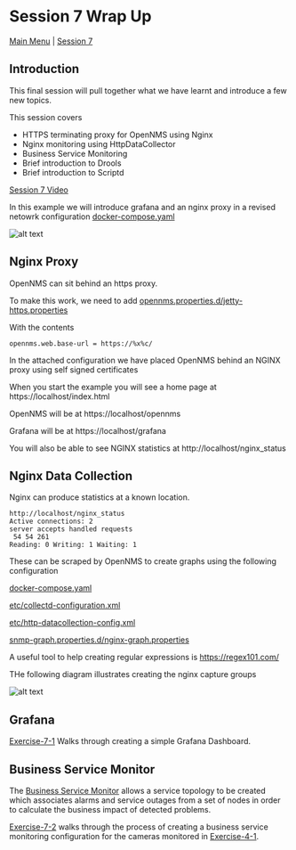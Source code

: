 # Session 7 Wrap Up

[Main Menu](../README.md) | [Session 7](../session7/README.md)

## Introduction

This final session will pull together what we have learnt and introduce a few new topics.

This session covers
* HTTPS terminating proxy for OpenNMS using Nginx
* Nginx  monitoring using HttpDataCollector
* Business Service Monitoring
* Brief introduction to Drools
* Brief introduction to Scriptd

[Session 7 Video](https://youtu.be/-0Io3K9Tzjc)

In this example we will introduce grafana and an nginx proxy in a revised netowrk configuration [docker-compose.yaml](../session7/minimal-minion-activemq/docker-compose.yaml)

![alt text](../session7/images/examplenetwork3.png "Figure examplenetwork3.png")

## Nginx Proxy

OpenNMS can sit behind an https proxy. 

To make this work, we need to add [opennms.properties.d/jetty-https.properties](../session7/minimal-minion-activemq/container-fs/horizon/opt/opennms-overlay/etc/opennms.properties.d/jetty-https.properties)

With the contents
```
opennms.web.base-url = https://%x%c/
```

In the attached configuration we have placed OpenNMS behind an NGINX proxy using self signed certificates

When you start the example you will see a home page at https://localhost/index.html

OpenNMS will be at https://localhost/opennms

Grafana will be at https://localhost/grafana

You will also be able to see NGINX statistics at http://localhost/nginx_status

## Nginx Data Collection

Nginx can produce statistics at a known location.

```
http://localhost/nginx_status
Active connections: 2 
server accepts handled requests
 54 54 261 
Reading: 0 Writing: 1 Waiting: 1 
```

These can be scraped by OpenNMS to create graphs using the following configuration

[docker-compose.yaml](../session7/minimal-minion-activemq/docker-compose.yaml)

[etc/collectd-configuration.xml](../session7/minimal-minion-activemq/container-fs/horizon/opt/opennms-overlay/etc/collectd-configuration.xml)

[etc/http-datacollection-config.xml](../session7/minimal-minion-activemq/container-fs/horizon/opt/opennms-overlay/etc/http-datacollection-config.xml)

[snmp-graph.properties.d/nginx-graph.properties](../session7/minimal-minion-activemq/container-fs/horizon/opt/opennms-overlay/etc/snmp-graph.properties.d/nginx-graph.properties)

A useful tool to help creating regular expressions is https://regex101.com/

THe following diagram illustrates creating the nginx capture groups 

![alt text](../session7/images/TestingNginxRegex.png "Figure TestingNginxRegex.png")

## Grafana

[Exercise-7-1](../session7/Exercise-7-1.md) Walks through creating a simple Grafana Dashboard.

## Business Service Monitor

The [Business Service Monitor]([https://docs.opennms.com/horizon/33/operation/deep-dive/events/event-translator.html](https://docs.opennms.com/horizon/33/operation/deep-dive/bsm/introduction.html)) allows a service topology to be created which associates alarms and service outages from a set of nodes in order to calculate the business impact of detected problems.

[Exercise-7-2](../session7/Exercise-7-2.md) walks through the process of creating a business service monitoring configuration for the cameras monitored in [Exercise-4-1](../session4/Exercise-4-1.md).


